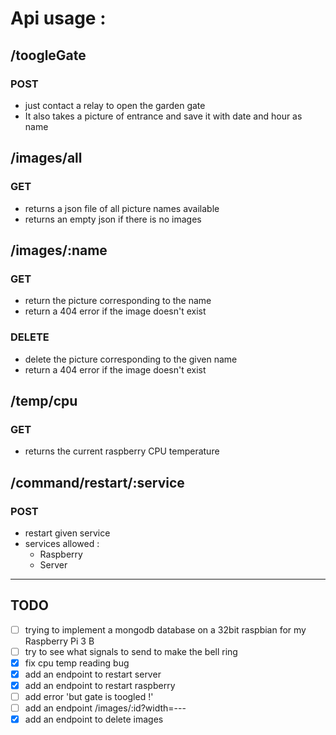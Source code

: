 # Api usage :

## /toogleGate
### POST
 - just contact a relay to open the garden gate
 - It also takes a picture of entrance and save it with date and hour as name



## /images/all
### GET
 - returns a json file of all picture names available
 - returns an empty json if there is no images



## /images/:name
### GET
 - return the picture corresponding to the name
 - return a 404 error if the image doesn't exist
### DELETE
 - delete the picture corresponding to the given name
 - return a 404 error if the image doesn't exist


## /temp/cpu
### GET
 - returns the current raspberry CPU temperature


## /command/restart/:service
### POST
- restart given service
- services allowed :
    - Raspberry
    - Server
---
## TODO
- [ ] trying to implement a mongodb database on a 32bit raspbian for my Raspberry Pi 3 B
- [ ] try to see what signals to send to make the bell ring
- [x] fix cpu temp reading bug
- [x] add an endpoint to restart server
- [x] add an endpoint to restart raspberry
- [ ] add error  'but gate is toogled !'
- [ ] add an endpoint /images/:id?width=---
- [x] add an endpoint to delete images
